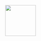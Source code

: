 <div align="center">
  <a href="https://github.com/NotFoundVt">
  <img height="100vw" src="https://github-readme-stats.vercel.app/api/top-langs/?username=NotFoundVt&layout=compact&langs_count=7&theme=dark"/>
</div>
